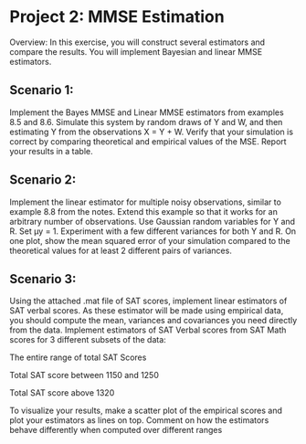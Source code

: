 # Project 2: MMSE Estimation

Overview: In this exercise, you will construct several estimators and compare the results. You will implement Bayesian and linear MMSE estimators.

 

## Scenario 1:
Implement the Bayes MMSE and Linear MMSE estimators from examples 8.5 and 8.6. Simulate this system by random draws of Y and W, and then estimating Y from the observations X = Y + W. Verify that your simulation is correct by comparing theoretical and empirical values of the MSE. Report your results in a table.


## Scenario 2:
Implement the linear estimator for multiple noisy observations, similar to example 8.8 from the notes. Extend this example so that it works for an arbitrary number of observations. Use Gaussian random variables for Y and R. Set μy = 1. Experiment with a few different variances for both Y and R. On one plot, show the mean squared error of your simulation compared to the theoretical values for at least 2 different pairs of variances.


## Scenario 3:
Using the attached .mat file of SAT scores, implement linear estimators of SAT verbal scores. As these estimator will be made using empirical data, you should compute the mean, variances and covariances you need directly from the data.  Implement estimators of SAT Verbal scores from SAT Math scores for 3 different subsets of the data:



The entire range of total SAT Scores

Total SAT score between 1150 and 1250

Total SAT score above 1320



To visualize your results, make a scatter plot of the empirical scores and plot your estimators as lines on top. Comment on how the estimators behave differently when computed over different ranges

